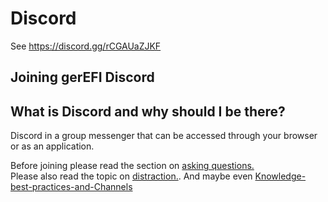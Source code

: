 # Discord

See https://discord.gg/rCGAUaZJKF

## Joining gerEFI Discord

## What is Discord and why should I be there?

Discord in a group messenger that can be accessed through your browser or as an application.

Before joining please read the section on [asking questions.](HOWTO-ask-questions)  
Please also read the topic on [distraction.](D-is-for-DISTRACTION). And maybe even [Knowledge-best-practices-and-Channels](Knowledge-best-practices-and-Channels)
